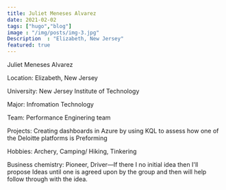 ```yaml
---
title: Juliet Meneses Alvarez
date: 2021-02-02
tags: ["hugo","blog"]
image : "/img/posts/img-3.jpg"
Description  : "Elizabeth, New Jersey"
featured: true
---
```


Juliet Meneses Alvarez

Location: Elizabeth, New Jersey​

University: New Jersey Institute of Technology ​

Major: Infromation Technology ​

Team: Performance Enginering team ​

Projects: Creating dashboards in Azure by using KQL to assess how one of the Deloitte platforms is Preforming ​

Hobbies: Archery, Camping/ Hiking, Tinkering ​

Business chemistry: Pioneer, Driver—If there I no initial idea then I'll propose Ideas until one is agreed upon by the group and then will help follow through with the idea. ​


<!--Photo by Robert Katzki on Unsplash-->
